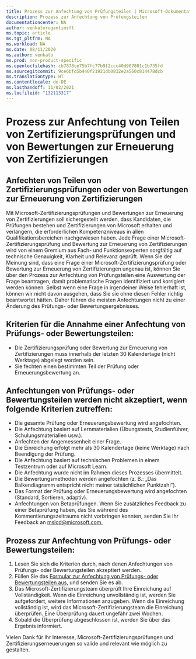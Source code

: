 ```yaml
---
title: Prozess zur Anfechtung von Prüfungsteilen | Microsoft-Dokumentation
description: Prozess zur Anfechtung von Prüfungsteilen
documentationcenter: NA
author: venkatorugantimsft
ms.topic: article
ms.tgt_pltfrm: NA
ms.workload: NA
ms.date: 08/11/2020
ms.author: venkato
ms.prod: non-product-specific
ms.openlocfilehash: cb7878ce75b7fc77b9f2ccc40d907801c1b735fd
ms.sourcegitcommit: 9ce6bfd5b440f21921db0832e2a560c814478dcb
ms.translationtype: HT
ms.contentlocale: de-DE
ms.lasthandoff: 11/02/2021
ms.locfileid: "132113317"
---
```

# <a name="certification-exam-and-renewal-assessment-item-challenge-process"></a>Prozess zur Anfechtung von Teilen von Zertifizierungsprüfungen und von Bewertungen zur Erneuerung von Zertifizierungen

## <a name="challenging-a-certification-exam-or-renewal-assessment-item"></a>Anfechten von Teilen von Zertifizierungsprüfungen oder von Bewertungen zur Erneuerung von Zertifizierungen

Mit Microsoft-Zertifizierungsprüfungen und Bewertungen zur Erneuerung von Zertifizierungen soll sichergestellt werden, dass Kandidaten, die Prüfungen bestehen und Zertifizierungen von Microsoft erhalten und verlängern, die erforderlichen Kompetenzniveaus in allen Qualifikationsbereichen nachgewiesen haben. Jede Frage einer Microsoft-Zertifizierungsprüfung und Bewertung zur Erneuerung von Zertifizierungen wird von einem Gremium aus Fach- und Funktionsexperten sorgfältig auf technische Genauigkeit, Klarheit und Relevanz geprüft. Wenn Sie der Meinung sind, dass eine Frage einer Microsoft-Zertifizierungsprüfung oder Bewertung zur Erneuerung von Zertifizierungen ungenau ist, können Sie über den Prozess zur Anfechtung von Prüfungsteilen eine Auswertung der Frage beantragen, damit problematische Fragen identifiziert und korrigiert werden können. Selbst wenn eine Frage in irgendeiner Weise fehlerhaft ist, können wir nicht davon ausgehen, dass Sie sie ohne diesen Fehler richtig beantwortet hätten. Daher führen die meisten Anfechtungen nicht zu einer Änderung des Prüfungs- oder Bewertungsergebnisses.

## <a name="criteria-for-accepting-an-item-challenge"></a>Kriterien für die Annahme einer Anfechtung von Prüfungs- oder Bewertungsteilen:

- Die Zertifizierungsprüfung oder Bewertung zur Erneuerung von Zertifizierungen muss innerhalb der letzten 30 Kalendertage (nicht Werktage) abgelegt worden sein.
- Sie fechten einen bestimmten Teil der Prüfung oder Erneuerungsbewertung an.

## <a name="item-challenges-will-not-be-accepted-for-the-following-criteria"></a>Anfechtungen von Prüfungs- oder Bewertungsteilen werden nicht akzeptiert, wenn folgende Kriterien zutreffen:

- Die gesamte Prüfung oder Erneuerungsbewertung wird angefochten.
- Die Anfechtung basiert auf Lernmaterialien (Übungstests, Studienführer, Schulungsmaterialien usw.).
- Anfechten der Angemessenheit einer Frage.
- Die Einreichung erfolgt mehr als 30 Kalendertage (keine Werktage) nach Beendigung der Prüfung.
- Die Anfechtung basiert auf technischen Problemen in einem Testzentrum oder auf Microsoft Learn.
- Die Anfechtung wurde nicht im Rahmen dieses Prozesses übermittelt.
- Die Bewertungsmethoden werden angefochten (z. B.: „Das Balkendiagramm entspricht nicht meiner tatsächlichen Punktzahl“).
- Das Format der Prüfung oder Erneuerungsbewertung wird angefochten (Standard, Sortieren, adaptiv).
- Anfechtungen von Betaprüfungen. Wenn Sie zusätzliches Feedback zu einer Betaprüfung haben, das Sie während des Kommentierungszeitraums nicht vorbringen konnten, senden Sie Ihr Feedback an [mslcd@microsoft.com.](mailto:mslcd@microsoft.com)


## <a name="item-challenge-process"></a>Prozess zur Anfechtung von Prüfungs- oder Bewertungsteilen:

1. Lesen Sie sich die Kriterien durch, nach denen Anfechtungen von Prüfungs- oder Bewertungsteilen akzeptiert werden.
2. Füllen Sie das [Formular zur Anfechtung von Prüfungs- oder Bewertungsteilen aus](https://forms.office.com/Pages/ResponsePage.aspx?id=v4j5cvGGr0GRqy180BHbR9SQgdTBB3hHnpJO6XSRH7RURDkwT0FBRjQ5TVpFMjZXMTUzOElISVdTTS4u), und senden Sie es ab.
3. Das Microsoft-Zertifizierungsteam überprüft Ihre Einreichung auf Vollständigkeit. Wenn die Einreichung unvollständig ist, werden Sie aufgefordert, weitere Informationen anzugeben. Wenn die Einreichung vollständig ist, wird das Microsoft-Zertifizierungsteam die Einreichung überprüfen. Eine Überprüfung dauert ungefähr zwei Wochen.
4. Sobald die Überprüfung abgeschlossen ist, werden Sie über das Ergebnis informiert.

Vielen Dank für Ihr Interesse, Microsoft-Zertifizierungsprüfungen und Zertifizierungserneuerungen so valide und relevant wie möglich zu gestalten.
